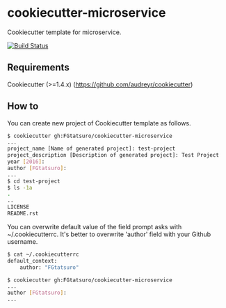 cookiecutter-microservice
==================================================
<!-- First 'cookiecutter-'(used in almost cases) is removed. -->
Cookiecutter template for microservice.

[![Build Status](https://travis-ci.org/FGtatsuro/cookiecutter-microservice.svg?branch=master)](https://travis-ci.org/FGtatsuro/cookiecutter-microservice)

Requirements
------------

Cookiecutter (>=1.4.x) (<https://github.com/audreyr/cookiecutter>)

How to
------

You can create new project of Cookiecutter template as follows.

```bash
$ cookiecutter gh:FGtatsuro/cookiecutter-microservice
...
project_name [Name of generated project]: test-project
project_description [Description of generated project]: Test Project
year [2016]:
author [FGtatsuro]:
...
$ cd test-project
$ ls -1a
.
..
LICENSE
README.rst
```

You can overwrite default value of the field prompt asks with
~/.cookiecutterrc. It's better to overwrite 'author' field with your
Github username.

```bash
$ cat ~/.cookiecutterrc
default_context:
    author: "FGtatsuro"

$ cookiecutter gh:FGtatsuro/cookiecutter-microservice
...
author [FGtatsuro]:
...
```
